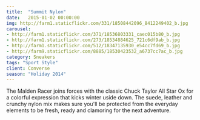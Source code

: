 ```yaml
---
title:  "Summit Nylon"
date:   2015-01-02 00:00:00
img: http://farm1.staticflickr.com/331/18508442096_8412249402_b.jpg
carousel:
- http://farm1.staticflickr.com/371/18536803331_caec015b80_b.jpg
- http://farm1.staticflickr.com/273/18534884625_721c6df9ab_b.jpg
- http://farm1.staticflickr.com/512/18347135930_e54cc7fd69_b.jpg
- http://farm9.staticflickr.com/8885/18530423532_a6737cc7ac_b.jpg
category: Sneakers
tags: "Sport Style"
client: Converse
season: "Holiday 2014"
---
```

The Malden Racer joins forces with the classic Chuck Taylor All Star Ox for a colorful expression that kicks winter uside down. The suede, leather and crunchy nylon mix makes sure you'll be protected from the everyday elements to be fresh, ready and clamoring for the next adventure. 

